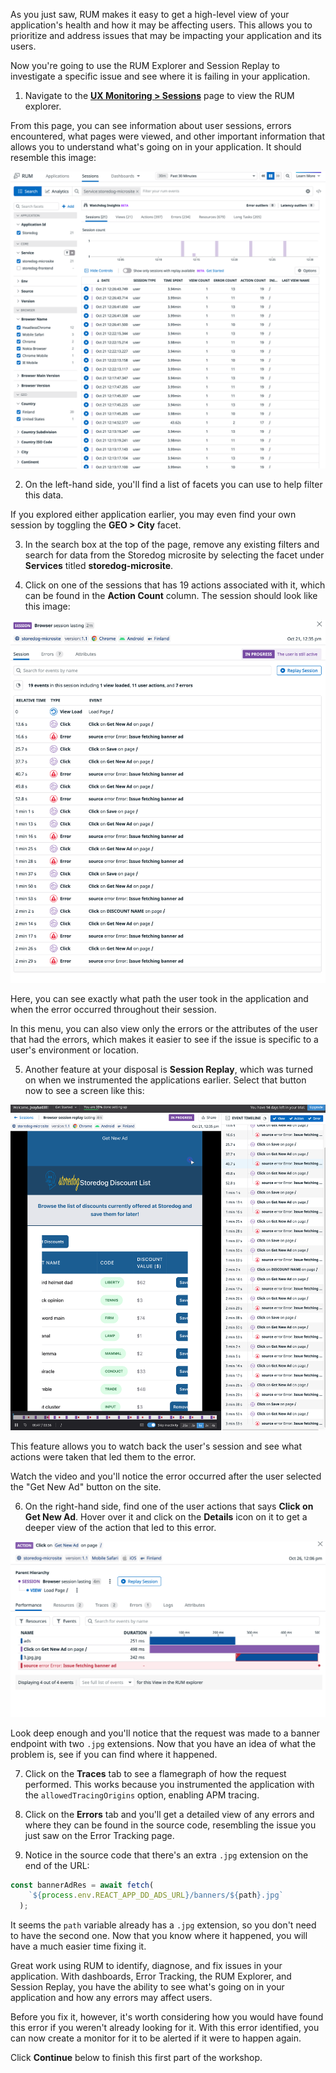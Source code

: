As you just saw, RUM makes it easy to get a high-level view of your application's health and how it may be affecting users. This allows you to prioritize and address issues that may be impacting your application and its users.

Now you're going to use the RUM Explorer and Session Replay to investigate a specific issue and see where it is failing in your application. 

1. Navigate to the <a href="https://app.datadoghq.com/rum/explorer" target="_datadog">**UX Monitoring > Sessions**</a> page to view the RUM explorer.

  From this page, you can see information about user sessions, errors encountered, what pages were viewed, and other important information that allows you to understand what's going on in your application. It should resemble this image:

  ![The RUM Explorer displays user session data and error information](assets/rum-explorer.png)

2. On the left-hand side, you'll find a list of facets you can use to help filter this data.
  
  If you explored either application earlier, you may even find your own session by toggling the **GEO > City** facet.

3. In the search box at the top of the page, remove any existing filters and search for data from the Storedog microsite by selecting the facet under **Services** titled **storedog-microsite**.

4. Click on one of the sessions that has 19 actions associated with it, which can be found in the **Action Count** column. The session should look like this image:

  ![The user session shows a list of actions the user took.](assets/session-events.png)

  Here, you can see exactly what path the user took in the application and when the error occurred throughout their session.

  In this menu, you can also view only the errors or the attributes of the user that had the errors, which makes it easier to see if the issue is specific to a user's environment or location.

5. Another feature at your disposal is **Session Replay**, which was turned on when we instrumented the applications earlier. Select that button now to see a screen like this:

  ![The session replay screen allows you to replay a user's actions and see errors that occurred.](assets/session-replay.png)

  This feature allows you to watch back the user's session and see what actions were taken that led them to the error.

  Watch the video and you'll notice the error occurred after the user selected the "Get New Ad" button on the site. 

6. On the right-hand side, find one of the user actions that says **Click on Get New Ad**. Hover over it and click on the **Details** icon on it to get a deeper view of the action that led to this error.

  ![The user action detailed view shows what occurred in the application during the action.](assets/user-event-performance.png)

  Look deep enough and you'll notice that the request was made to a banner endpoint with two `.jpg` extensions. Now that you have an idea of what the problem is, see if you can find where it happened.

7. Click on the **Traces** tab to see a flamegraph of how the request performed. This works because you instrumented the application with the `allowedTracingOrigins` option, enabling APM tracing.

8. Click on the **Errors** tab and you'll get a detailed view of any errors and where they can be found in the source code, resembling the issue you just saw on the Error Tracking page.

9. Notice in the source code that there's an extra `.jpg` extension on the end of the URL: 

  ```jsx
  const bannerAdRes = await fetch(
      `${process.env.REACT_APP_DD_ADS_URL}/banners/${path}.jpg`
    );
  ```

  It seems the `path` variable already has a `.jpg` extension, so you don't need to have the second one. Now that you know where it happened, you will have a much easier time fixing it.

Great work using RUM to identify, diagnose, and fix issues in your application. With dashboards, Error Tracking, the RUM Explorer, and Session Replay, you have the ability to see what's going on in your application and how any errors may affect users.

Before you fix it, however, it's worth considering how you would have found this error if you weren't already looking for it. With this error identified, you can now create a monitor for it to be alerted if it were to happen again.

Click **Continue** below to finish this first part of the workshop.
